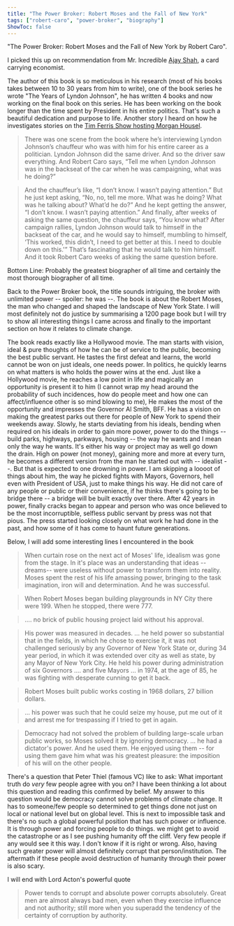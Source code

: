 ```yaml
---
title: "The Power Broker: Robert Moses and the Fall of New York"
tags: ["robert-caro", "power-broker", "biography"]
ShowToc: false
---
```


"The Power Broker: Robert Moses and the Fall of New York by Robert Caro".

I picked this up on recommendation from Mr. Incredible [Ajay Shah](https://xkdr.org/author/ajay-shah), a card carrying economist.

The author of this book is so meticulous in his research (most of his books takes between 10 to 30 years from him to write), one of the book series he wrote "The Years of Lyndon Johnson", he has written 4 books and now working on the final book on this series. He has been working on the book longer than the time spent by President in his entire politics. That's such a beautiful dedication and purpose to life. Another story I heard on how he investigates stories on the [Tim Ferris Show hosting Morgan Housel](https://tim.blog/2023/11/02/morgan-housel-transcript/).

> There was one scene from the book where he’s interviewing Lyndon Johnson’s chauffeur who was with him for his entire career as a politician. Lyndon Johnson did the same driver. And so the driver saw everything. And Robert Caro says, “Tell me when Lyndon Johnson was in the backseat of the car when he was campaigning, what was he doing?”

> And the chauffeur’s like, “I don’t know. I wasn’t paying attention.” But he just kept asking, “No, no, tell me more. What was he doing? What was he talking about? What’d he do?” And he kept getting the answer, “I don’t know. I wasn’t paying attention.” And finally, after weeks of asking the same question, the chauffeur says, “You know what? After campaign rallies, Lyndon Johnson would talk to himself in the backseat of the car, and he would say to himself, mumbling to himself, ‘This worked, this didn’t, I need to get better at this. I need to double down on this.'” That’s fascinating that he would talk to him himself. And it took Robert Caro weeks of asking the same question before.

Bottom Line: Probably the greatest biographer of all time and certainly the most thorough biographer of all time.

Back to the Power Broker book, the title sounds intriguing, the broker with unlimited power -- spoiler: he was --. The book is about the Robert Moses, the man who changed and shaped the landscape of New York State. I will most definitely not do justice by summarising a 1200 page book but I will try to show all interesting things I came across and finally to the important section on how it relates to climate change.

The book reads exactly like a Hollywood movie. The man starts with vision, ideal & pure thoughts of how he can be of service to the public, becoming the best public servant. He tastes the first defeat and learns, the world cannot be won on just ideals, one needs power. In politics, he quickly learns on what matters is who holds the power wins at the end. Just like a Hollywood movie, he reaches a low point in life and magically an opportunity is present it to him (I cannot wrap my head around the probability of such incidences, how do people meet and how one can affect/influence other is so mind blowing to me), He makes the most of the opportunity and impresses the Governor Al Smith, BFF. He has a vision on making the greatest parks out there for people of New York to spend their weekends away. Slowly, he starts deviating from his ideals, bending when required on his ideals in order to gain more power, power to do the things -- build parks, highways, parkways, housing -- the way he wants and I mean only the way he wants. It's either his way or project may as well go down the drain. High on power (not money), gaining more and more at every turn, he becomes a different version from the man he started out with -- idealist --. But that is expected to one drowning in power. I am skipping a loooot of things about him, the way he picked fights with Mayors, Governors, hell even with President of USA, just to make things his way. He did not care of any people or public or their convenience, if he thinks there's going to be bridge there -- a bridge will be built exactly over there. After 42 years in power, finally cracks began to appear and person who was once believed to be the most incorruptible, selfless public servant by press was not that pious. The press started looking closely on what work he had done in the past, and how some of it has come to haunt future generations.

Below, I will add some interesting lines I encountered in the book

> When curtain rose on the next act of Moses' life, idealism was gone from the stage. In it's place was an understanding that ideas --dreams-- were useless without power to transform them into reality. Moses spent the rest of his life amassing power, bringing to the task imagination, iron will and determination. And he was successful.

> When Robert Moses began building playgrounds in NY City there were 199. When he stopped, there were 777.

> .... no brick of public housing project laid without his approval.

> His power was measured in decades. ... he held power so substantial that in the fields, in which he chose to exercise it, it was not challenged seriously by any Governor of New York State or, during 34 year period, in which it was extended over city as well as state, by any Mayor of New York City. He held his power during administration of six Governors .... and five Mayors ... in 1974, at the age of 85, he was fighting with desperate cunning to get it back.

> Robert Moses built public works costing in 1968 dollars, 27 billion dollars.

> ... his power was such that he could seize my house, put me out of it and arrest me for trespassing if I tried to get in again.

> Democracy had not solved the problem of building large-scale urban public works, so Moses solved it by ignoring democracy. ... he had a dictator's power. And he used them. He enjoyed using them -- for using them gave him what was his greatest pleasure: the imposition of his will on the other people.

There's a question that Peter Thiel (famous VC) like to ask: What important truth do *very* few people agree with you on? I have been thinking a lot about this question and reading this confirmed by belief. My answer to this question would be democracy cannot solve problems of climate change. It has to someone/few people so determined to get things done not just on local or national level but on global level. This is next to impossible task and there's no such a global powerful position that has such power or influence. It is through power and forcing people to do things. we might get to avoid the catastrophe or as I see pushing humanity off the cliff. Very few people if any would see it this way. I don't know if it is right or wrong. Also, having such greater power will almost definitely corrupt that person/institution. The aftermath if these people avoid destruction of humanity through their power is also scary.

I will end with Lord Acton's powerful quote

> Power tends to corrupt and absolute power corrupts absolutely. Great men are almost always bad men, even when they exercise influence and not authority; still more when you superadd the tendency of the certainty of corruption by authority.
